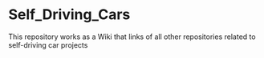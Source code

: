 # Self_Driving_Cars

This repository works as a Wiki that links of all other repositories related to self-driving car projects

